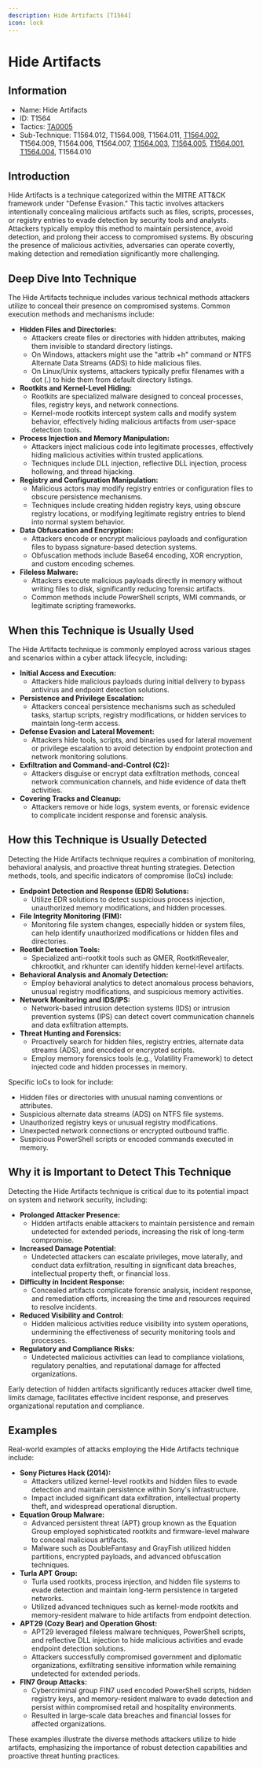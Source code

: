 ```yaml
---
description: Hide Artifacts [T1564]
icon: lock
---
```


# Hide Artifacts

## Information

* Name: Hide Artifacts
* ID: T1564
* Tactics: [TA0005](../)
* Sub-Technique: T1564.012, T1564.008, T1564.011, [T1564.002](t1564.002.md), T1564.009, T1564.006, T1564.007, [T1564.003](t1564.003.md), [T1564.005](t1564.005.md), [T1564.001](t1564.001.md), [T1564.004](t1564.004.md), T1564.010

## Introduction

Hide Artifacts is a technique categorized within the MITRE ATT\&CK framework under "Defense Evasion." This tactic involves attackers intentionally concealing malicious artifacts such as files, scripts, processes, or registry entries to evade detection by security tools and analysts. Attackers typically employ this method to maintain persistence, avoid detection, and prolong their access to compromised systems. By obscuring the presence of malicious activities, adversaries can operate covertly, making detection and remediation significantly more challenging.

## Deep Dive Into Technique

The Hide Artifacts technique includes various technical methods attackers utilize to conceal their presence on compromised systems. Common execution methods and mechanisms include:

* **Hidden Files and Directories:**
  * Attackers create files or directories with hidden attributes, making them invisible to standard directory listings.
  * On Windows, attackers might use the "attrib +h" command or NTFS Alternate Data Streams (ADS) to hide malicious files.
  * On Linux/Unix systems, attackers typically prefix filenames with a dot (.) to hide them from default directory listings.
* **Rootkits and Kernel-Level Hiding:**
  * Rootkits are specialized malware designed to conceal processes, files, registry keys, and network connections.
  * Kernel-mode rootkits intercept system calls and modify system behavior, effectively hiding malicious artifacts from user-space detection tools.
* **Process Injection and Memory Manipulation:**
  * Attackers inject malicious code into legitimate processes, effectively hiding malicious activities within trusted applications.
  * Techniques include DLL injection, reflective DLL injection, process hollowing, and thread hijacking.
* **Registry and Configuration Manipulation:**
  * Malicious actors may modify registry entries or configuration files to obscure persistence mechanisms.
  * Techniques include creating hidden registry keys, using obscure registry locations, or modifying legitimate registry entries to blend into normal system behavior.
* **Data Obfuscation and Encryption:**
  * Attackers encode or encrypt malicious payloads and configuration files to bypass signature-based detection systems.
  * Obfuscation methods include Base64 encoding, XOR encryption, and custom encoding schemes.
* **Fileless Malware:**
  * Attackers execute malicious payloads directly in memory without writing files to disk, significantly reducing forensic artifacts.
  * Common methods include PowerShell scripts, WMI commands, or legitimate scripting frameworks.

## When this Technique is Usually Used

The Hide Artifacts technique is commonly employed across various stages and scenarios within a cyber attack lifecycle, including:

* **Initial Access and Execution:**
  * Attackers hide malicious payloads during initial delivery to bypass antivirus and endpoint detection solutions.
* **Persistence and Privilege Escalation:**
  * Attackers conceal persistence mechanisms such as scheduled tasks, startup scripts, registry modifications, or hidden services to maintain long-term access.
* **Defense Evasion and Lateral Movement:**
  * Attackers hide tools, scripts, and binaries used for lateral movement or privilege escalation to avoid detection by endpoint protection and network monitoring solutions.
* **Exfiltration and Command-and-Control (C2):**
  * Attackers disguise or encrypt data exfiltration methods, conceal network communication channels, and hide evidence of data theft activities.
* **Covering Tracks and Cleanup:**
  * Attackers remove or hide logs, system events, or forensic evidence to complicate incident response and forensic analysis.

## How this Technique is Usually Detected

Detecting the Hide Artifacts technique requires a combination of monitoring, behavioral analysis, and proactive threat hunting strategies. Detection methods, tools, and specific indicators of compromise (IoCs) include:

* **Endpoint Detection and Response (EDR) Solutions:**
  * Utilize EDR solutions to detect suspicious process injection, unauthorized memory modifications, and hidden processes.
* **File Integrity Monitoring (FIM):**
  * Monitoring file system changes, especially hidden or system files, can help identify unauthorized modifications or hidden files and directories.
* **Rootkit Detection Tools:**
  * Specialized anti-rootkit tools such as GMER, RootkitRevealer, chkrootkit, and rkhunter can identify hidden kernel-level artifacts.
* **Behavioral Analysis and Anomaly Detection:**
  * Employ behavioral analytics to detect anomalous process behaviors, unusual registry modifications, and suspicious memory activities.
* **Network Monitoring and IDS/IPS:**
  * Network-based intrusion detection systems (IDS) or intrusion prevention systems (IPS) can detect covert communication channels and data exfiltration attempts.
* **Threat Hunting and Forensics:**
  * Proactively search for hidden files, registry entries, alternate data streams (ADS), and encoded or encrypted scripts.
  * Employ memory forensics tools (e.g., Volatility Framework) to detect injected code and hidden processes in memory.

Specific IoCs to look for include:

* Hidden files or directories with unusual naming conventions or attributes.
* Suspicious alternate data streams (ADS) on NTFS file systems.
* Unauthorized registry keys or unusual registry modifications.
* Unexpected network connections or encrypted outbound traffic.
* Suspicious PowerShell scripts or encoded commands executed in memory.

## Why it is Important to Detect This Technique

Detecting the Hide Artifacts technique is critical due to its potential impact on system and network security, including:

* **Prolonged Attacker Presence:**
  * Hidden artifacts enable attackers to maintain persistence and remain undetected for extended periods, increasing the risk of long-term compromise.
* **Increased Damage Potential:**
  * Undetected attackers can escalate privileges, move laterally, and conduct data exfiltration, resulting in significant data breaches, intellectual property theft, or financial loss.
* **Difficulty in Incident Response:**
  * Concealed artifacts complicate forensic analysis, incident response, and remediation efforts, increasing the time and resources required to resolve incidents.
* **Reduced Visibility and Control:**
  * Hidden malicious activities reduce visibility into system operations, undermining the effectiveness of security monitoring tools and processes.
* **Regulatory and Compliance Risks:**
  * Undetected malicious activities can lead to compliance violations, regulatory penalties, and reputational damage for affected organizations.

Early detection of hidden artifacts significantly reduces attacker dwell time, limits damage, facilitates effective incident response, and preserves organizational reputation and compliance.

## Examples

Real-world examples of attacks employing the Hide Artifacts technique include:

* **Sony Pictures Hack (2014):**
  * Attackers utilized kernel-level rootkits and hidden files to evade detection and maintain persistence within Sony's infrastructure.
  * Impact included significant data exfiltration, intellectual property theft, and widespread operational disruption.
* **Equation Group Malware:**
  * Advanced persistent threat (APT) group known as the Equation Group employed sophisticated rootkits and firmware-level malware to conceal malicious artifacts.
  * Malware such as DoubleFantasy and GrayFish utilized hidden partitions, encrypted payloads, and advanced obfuscation techniques.
* **Turla APT Group:**
  * Turla used rootkits, process injection, and hidden file systems to evade detection and maintain long-term persistence in targeted networks.
  * Utilized advanced techniques such as kernel-mode rootkits and memory-resident malware to hide artifacts from endpoint detection.
* **APT29 (Cozy Bear) and Operation Ghost:**
  * APT29 leveraged fileless malware techniques, PowerShell scripts, and reflective DLL injection to hide malicious activities and evade endpoint detection solutions.
  * Attackers successfully compromised government and diplomatic organizations, exfiltrating sensitive information while remaining undetected for extended periods.
* **FIN7 Group Attacks:**
  * Cybercriminal group FIN7 used encoded PowerShell scripts, hidden registry keys, and memory-resident malware to evade detection and persist within compromised retail and hospitality environments.
  * Resulted in large-scale data breaches and financial losses for affected organizations.

These examples illustrate the diverse methods attackers utilize to hide artifacts, emphasizing the importance of robust detection capabilities and proactive threat hunting practices.
